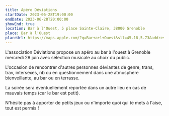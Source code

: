 ```yaml
---
title: Apéro Déviations
startDate: 2023-06-28T19:00:00
endDate: 2023-06-28T20:00:00
showEnd: true
location: Bar à l'Ouest, 5 place Sainte-Claire, 38000 Grenoble
place: Bar à l'Ouest
placeUrl: https://maps.apple.com/?q=Bar+a+l+Ouest&sll=45.18,5.73&address=5+place+Sainte-Claire+38000+Grenoble
---
```


L'association Déviations propose un apéro au bar à l'ouest à Grenoble mercredi 28 juin avec sélection musicale au choix du public.

L'occasion de rencontrer d'autres personnes déviantes de genre, trans, trav, intersexes, nb ou en questionnement dans une atmosphère bienveillante, au bar ou en terrasse.

La soirée sera éventuellement reportée dans un autre lieu en cas de mauvais temps (car le bar est petit).

N'hésite pas à apporter de petits jeux ou n'importe quoi qui te mets à l'aise, tout est permis !
